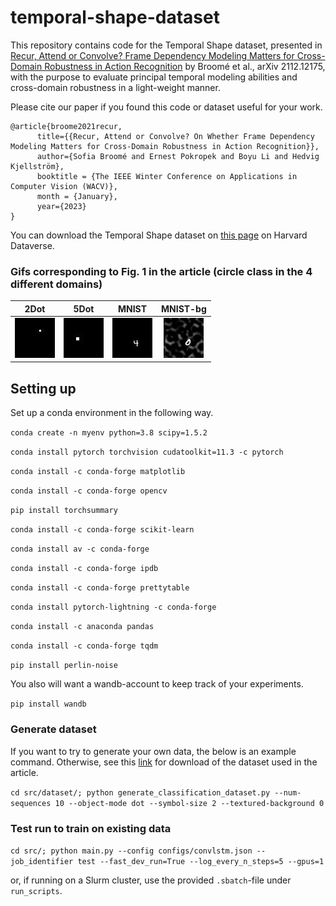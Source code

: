 # temporal-shape-dataset
This repository contains code for the Temporal Shape dataset, presented in [Recur, Attend or Convolve? Frame Dependency Modeling Matters for Cross-Domain Robustness in Action Recognition](https://arxiv.org/abs/2112.12175) by Broomé et al., arXiv 2112.12175, with the purpose to evaluate principal temporal modeling abilities and cross-domain robustness in a light-weight manner.

Please cite our paper if you found this code or dataset useful for your work.

```
@article{broome2021recur,
      title={{Recur, Attend or Convolve? On Whether Frame Dependency Modeling Matters for Cross-Domain Robustness in Action Recognition}}, 
      author={Sofia Broomé and Ernest Pokropek and Boyu Li and Hedvig Kjellström},
      booktitle = {The IEEE Winter Conference on Applications in Computer Vision (WACV)},
      month = {January}, 
      year={2023}
}
```

You can download the Temporal Shape dataset on [this page](https://doi.org/10.7910/DVN/EDVAIY) on Harvard Dataverse. 


### Gifs corresponding to Fig. 1 in the article (circle class in the 4 different domains)

|       2Dot                |    5Dot  |    MNIST    |    MNIST-bg   | 
| --------------------- |:---------:|:---------:|:---------:|
| ![](assets/2dot_1240.gif)  | ![](assets/5dot_1700.gif) | ![](assets/mnist_140.gif)  | ![](assets/mnist_1500.gif) | 



## Setting up

Set up a conda environment in the following way.

`conda create -n myenv python=3.8 scipy=1.5.2`

`conda install pytorch torchvision cudatoolkit=11.3 -c pytorch`

`conda install -c conda-forge matplotlib`

`conda install -c conda-forge opencv`

`pip install torchsummary`

`conda install -c conda-forge scikit-learn`

`conda install av -c conda-forge`

`conda install -c conda-forge ipdb`

`conda install -c conda-forge prettytable`

`conda install pytorch-lightning -c conda-forge`

`conda install -c anaconda pandas`

`conda install -c conda-forge tqdm`

`pip install perlin-noise`


You also will want a wandb-account to keep track of your experiments.

`pip install wandb`

### Generate dataset

If you want to try to generate your own data, the below is an example command. Otherwise, see this [link](https://doi.org/10.7910/DVN/EDVAIY) for download of the dataset used in the article.

`cd src/dataset/; python generate_classification_dataset.py --num-sequences 10 --object-mode dot --symbol-size 2 --textured-background 0`

### Test run to train on existing data
`cd src/; python main.py --config configs/convlstm.json --job_identifier test --fast_dev_run=True --log_every_n_steps=5 --gpus=1`

or, if running on a Slurm cluster, use the provided `.sbatch`-file under `run_scripts`.
